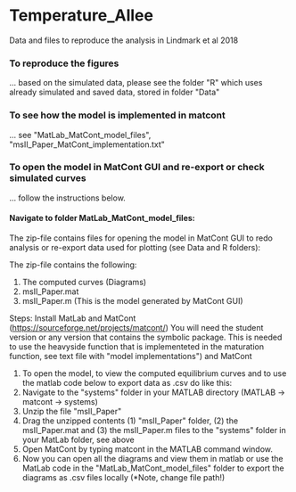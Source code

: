# Temperature_Allee
Data and files to reproduce the analysis in Lindmark et al 2018

### To reproduce the figures 
... based on the simulated data, please see the folder "R" which uses already simulated and saved data, stored in folder "Data"

### To see how the model is implemented in matcont
... see "MatLab_MatCont_model_files", "msII_Paper_MatCont_implementation.txt"

### To open the model in MatCont GUI and re-export or check simulated curves
... follow the instructions below.

#### Navigate to folder MatLab_MatCont_model_files:
The zip-file contains files for opening the model in MatCont GUI to redo analysis or re-export data used for plotting (see Data and R folders):

The zip-file contains the following:
1) The computed curves (Diagrams)
2) msII_Paper.mat
3) msII_Paper.m (This is the model generated by MatCont GUI)

Steps:
Install MatLab and MatCont (https://sourceforge.net/projects/matcont/)
You will need the student version or any version that contains the symbolic package. This is needed to use the heavyside function that is implementeted in the maturation function, see text file with "model implementations") and MatCont

1. To open the model, to view the computed equilibrium curves and to use the matlab code below to export data as .csv do like this: 
2. Navigate to the "systems" folder in your MATLAB directory (MATLAB -> matcont -> systems) 
3. Unzip the file "msII_Paper"
4. Drag the unzipped contents (1) "msII_Paper" folder, (2) the msII_Paper.mat and (3) the msII_Paper.m files to the "systems" folder in your MatLab folder, see above
5. Open MatCont by typing matcont in the MATLAB command window.
6. Now you can open all the diagrams and view them in matlab or use the MatLab code in the "MatLab_MatCont_model_files" folder to export the diagrams as .csv files locally (*Note, change file path!)
